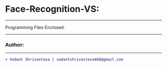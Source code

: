 # Face-Recognition-VS:
_________________________________________________________________________________________________________________
Programming Files Enclosed.
_________________________________________________________________________________________________________________
### Author:
----------------------------------
```diff
+ Vedant Shrivastava | vedantshrivastava466@gmail.com
```
